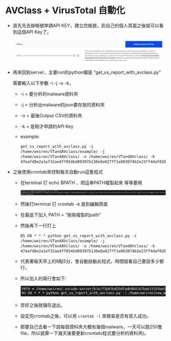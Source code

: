# AVClass + VirusTotal 自動化

- 首先先去辦帳號申請API KEY，建立完帳號，到自己的個人頁面之後就可以看到這個API Key了。
    
    ![Untitled](./image/APIKEY.png)
    
- 再來回到server，主要run的python檔是  “get_vs_report_with_avclass.py”
    
    需要輸入以下參數 -i -j -o -k，
    
    - -i = 要分析的malware資料夾
    - -j = 分析出malware的json要存放的資料夾
    - -o = 最後Output CSV的資料夾
    - -k = 是剛才申請的API Key
    - example:
        
        ```bash=
        get_vs_report_with_avclass.py -i /home/weiren/VTandAVclass/example/ -j /home/weiren/VTandAVclass/ -o /home/weiren/VTandAVclass/ -k 47eafd0e2a1ef32ae4ff854bd09397b130e8a027ff1e803074b2e23ff4daf020
        ```
        
- 之後使用crontab來控制每天自動run這隻程式
    - 在terminal 打 echo $PATH ，把這串PATH複製起來 等等要用
        
        ![Untitled](./image/PATH.png)
        
    - 然後打terminal 打 crontab -e 進到編輯頁面
    - 在最底下加入 PATH = “剛剛複製的path”
    - 然後再下一行打上
        
        ```bash=
        05 08 * * * python get_vs_report_with_avclass.py -i /home/weiren/VTandAVclass/example/ -j /home/weiren/VTandAVclass/ -o /home/weiren/VTandAVclass/ -k 47eafd0e2a1ef32ae4ff854bd09397b130e8a027ff1e803074b2e23ff4daf020
        ```
        
    - 代表著每天早上的8點5分，會自動啟動此程式，時間就看自己要設多少都行，
    - 所以加入的兩行會如下:
        
        ![Untitled](./image/crontab.png)
        
    - 弄好之後就儲存退出。
    - 設定完crontab之後，可以用 `crontab -l` 來檢查是否有寫入成功。
    - 那要自己去看一下說每個資料夾大概有幾個malware，一天可以跑250隻file，所以就算一下幾天後要更新crontab(程式要分析的資料夾)。